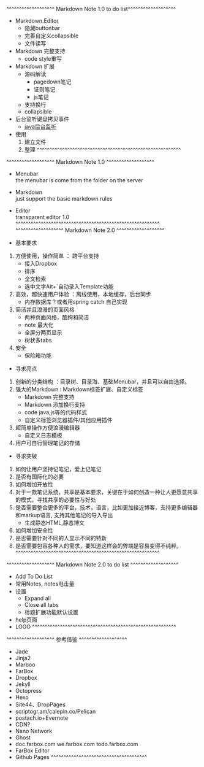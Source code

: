 ^^^^^^^^^^^^^^^^^^^ Markdown Note 1.0 to do list^^^^^^^^^^^^^^^^^^^
- Markdown.Editor
	- 隐藏buttonbar
	- 完善自定义collapsible
	- 文件读写
- Markdown 完整支持
	- code style重写
- Markdown 扩展
	- 源码解读
		- pagedown笔记
		- 证则笔记
		- js笔记
	- 支持换行
	- collapsible
- 后台监听键盘拷贝事件
	- [java后台监听](http://www.tuicool.com/articles/bymAv2q)
- 使用
	1. 建立文件
	1. 整理
^^^^^^^^^^^^^^^^^^^^^^^^^^^^^^^^^^^^^^^^^^^^^^^^^^^^^^^^^

^^^^^^^^^^^^^^^^^^^ Markdown Note 1.0 ^^^^^^^^^^^^^^^^^^^
- Menubar  
	the menubar is come from the folder on the server
- Markdown  
	just support the basic markdown rules
- Editor  
	transparent editor 1.0 
^^^^^^^^^^^^^^^^^^^^^^^^^^^^^^^^^^^^^^^^^^^^^^^^^^^^^^^^^
^^^^^^^^^^^^^^^^^^^ Markdown Note 2.0 ^^^^^^^^^^^^^^^^^^^

- 基本要求
1. 方便使用，操作简单 ： 跨平台支持
	- 接入Dropbox
	- 排序
	- 全文检索
	- 选中文字Alt+`自动录入Template功能
2. 高效，超快速用户体验 ：离线使用，本地缓存，后台同步
	- 内存数据库？或者用spring catch 自己实现
3. 简洁并且浪漫的页面风格
	- 两种页面风格，酷绚和简洁
	- note 最大化
	- 全屏分两页显示
	- 树状多tabs
4. 安全
	- 保险箱功能

- 寻求亮点
1. 创新的分类结构 ：目录树、目录海、基础Menubar，并且可以自由选择。
2. 强大的Markdown : Markdown标签扩展、自定义标签
	- Markdown 完整支持
	- Markdown 添加换行支持
	- code java,js等的代码样式
	- 自定义标签浏览器插件/其他应用插件
3. 超简单操作方便浪漫编辑器
	- 自定义日志模板
4. 用户可自行管理笔记的存储

- 寻求突破
1. 如何让用户坚持记笔记，爱上记笔记
2. 是否有国际化的必要
3. 如何增加开放性
3. 对于一款笔记系统，共享是基本要求，关键在于如何创造一种让人更愿意共享的模式，寻找共享的必要性与好处
5. 是否需要整合更多的平台，技术，语言，比如更加接近博客，支持更多编辑器和markup语言, 支持其他笔记的导入导出
	- 生成静态HTML,静态博文
6. 如何增加安全性
7. 是否需要针对不同的人显示不同的特新
8. 是否需要包容各种人的需求，要知道这样会的弊端是容易变得不纯粹。
^^^^^^^^^^^^^^^^^^^^^^^^^^^^^^^^^^^^^^^^^^^^^^^^^^^^^^^^^	

^^^^^^^^^^^^^^^^^^^ Markdown Note 2.0 to do list ^^^^^^^^^^^^^^^^^^^

- Add To Do List
- 常用Notes, notes电击量
- 设置
	- Expand all
	- Close all tabs
	- 标题扩展功能默认设置
- help页面
- LOGO
^^^^^^^^^^^^^^^^^^^^^^^^^^^^^^^^^^^^^^^^^^^^^^^^^^^^^^^^^

^^^^^^^^^^^^^^^^^^^ 参考借鉴 ^^^^^^^^^^^^^^^^^^^
- Jade
- Jinja2
- Marboo
- FarBox
- Dropbox
- Jekyll
- Octopress
- Hexo
- Site44、DropPages
- scriptogr.am/calepin.co/Pelican
- postach.io+Evernote
- CDN?
- Nano Network
- Ghost
- doc.farbox.com we.farbox.com todo.farbox.com
- FarBox Editor
- Github Pages
^^^^^^^^^^^^^^^^^^^^^^^^^^^^^^^^^^^^^^